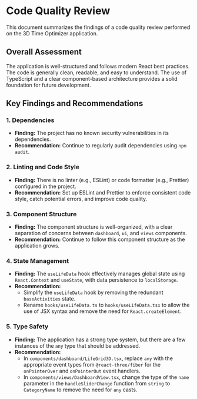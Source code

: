 # Code Quality Review

This document summarizes the findings of a code quality review performed on the 3D Time Optimizer application.

## Overall Assessment

The application is well-structured and follows modern React best practices. The code is generally clean, readable, and easy to understand. The use of TypeScript and a clear component-based architecture provides a solid foundation for future development.

## Key Findings and Recommendations

### 1. Dependencies

- **Finding:** The project has no known security vulnerabilities in its dependencies.
- **Recommendation:** Continue to regularly audit dependencies using `npm audit`.

### 2. Linting and Code Style

- **Finding:** There is no linter (e.g., ESLint) or code formatter (e.g., Prettier) configured in the project.
- **Recommendation:** Set up ESLint and Prettier to enforce consistent code style, catch potential errors, and improve code quality.

### 3. Component Structure

- **Finding:** The component structure is well-organized, with a clear separation of concerns between `dashboard`, `ui`, and `views` components.
- **Recommendation:** Continue to follow this component structure as the application grows.

### 4. State Management

- **Finding:** The `useLifeData` hook effectively manages global state using `React.Context` and `useState`, with data persistence to `localStorage`.
- **Recommendation:**
  - Simplify the `useLifeData` hook by removing the redundant `baseActivities` state.
  - Rename `hooks/useLifeData.ts` to `hooks/useLifeData.tsx` to allow the use of JSX syntax and remove the need for `React.createElement`.

### 5. Type Safety

- **Finding:** The application has a strong type system, but there are a few instances of the `any` type that should be addressed.
- **Recommendation:**
  - In `components/dashboard/LifeGrid3D.tsx`, replace `any` with the appropriate event types from `@react-three/fiber` for the `onPointerOver` and `onPointerOut` event handlers.
  - In `components/views/DashboardView.tsx`, change the type of the `name` parameter in the `handleSliderChange` function from `string` to `CategoryName` to remove the need for `any` casts.

